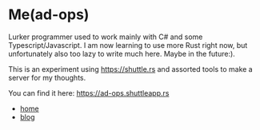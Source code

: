 <h1>
Me(ad-ops)
</h1>

<p>
Lurker programmer used to work mainly with C# and some Typescript/Javascript. I am now learning to use more Rust right now, but unfortunately also too lazy to write much here. Maybe in the future:).
</p>

<p>
This is an experiment using <a href="https://shuttle.rs" target="_blank">https://shuttle.rs</a> and assorted tools to make a server for my thoughts.
</p>

</p>
You can find it here: <a href="https://ad-ops.shuttleapp.rs" target="_blank">https://ad-ops.shuttleapp.rs</a>
</p>

<ul>
    <li>
        <a href="ttps://ad-ops.shuttleapp.rs">home</a>
    </li>
    <li>
        <a href="blog">blog</a>
    </li>
</ul>